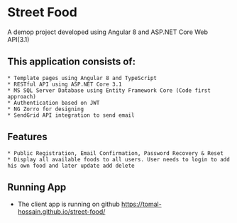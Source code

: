 # Street Food
A demop project developed using Angular 8 and ASP.NET Core Web API(3.1)

## This application consists of:
    * Template pages using Angular 8 and TypeScript
    * RESTful API using ASP.NET Core 3.1
    * MS SQL Server Database using Entity Framework Core (Code first approach)
    * Authentication based on JWT
    * NG Zorro for designing
    * SendGrid API integration to send email

## Features
    * Public Registration, Email Confirmation, Password Recovery & Reset
    * Display all available foods to all users. User needs to login to add his own food and later update add delete
    
## Running App
   * The client app is running on github https://tomal-hossain.github.io/street-food/
